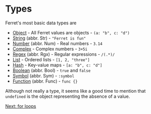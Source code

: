# Types

Ferret's most basic data types are

* [Object](../std/Object.md) - All Ferret values are objects - `(a: "b", c: "d")`
* [String](../std/String.md) (abbr. Str) - `"Ferret is fun"`
* [Number](../std/Number.md) (abbr. Num) - Real numbers - `3.14`
* [Complex](../std/Complex.md) - Complex numbers - `3+5i`
* [Regex](../std/Regex.md) (abbr. Rgx) - Regular expressions - `/(.*)/`
* [List](../std/List.md) - Ordered lists - `[1, 2, "three"]`
* [Hash](../std/Hash.md) - Key-value maps - `[a: "b", c: "d"]`
* [Boolean](../std/Boolean.md) (abbr. Bool) - `true` and `false`
* [Symbol](../std/Symbol.md) (abbr. Sym) - `:symbol`
* [Function](../Functions.md) (abbr. Func) - `func {}`

Although not really a type, it seems like a good time to mention that
`undefined` is the object representing the absence of a value.

[Next: for loops](11-for-loops.md)